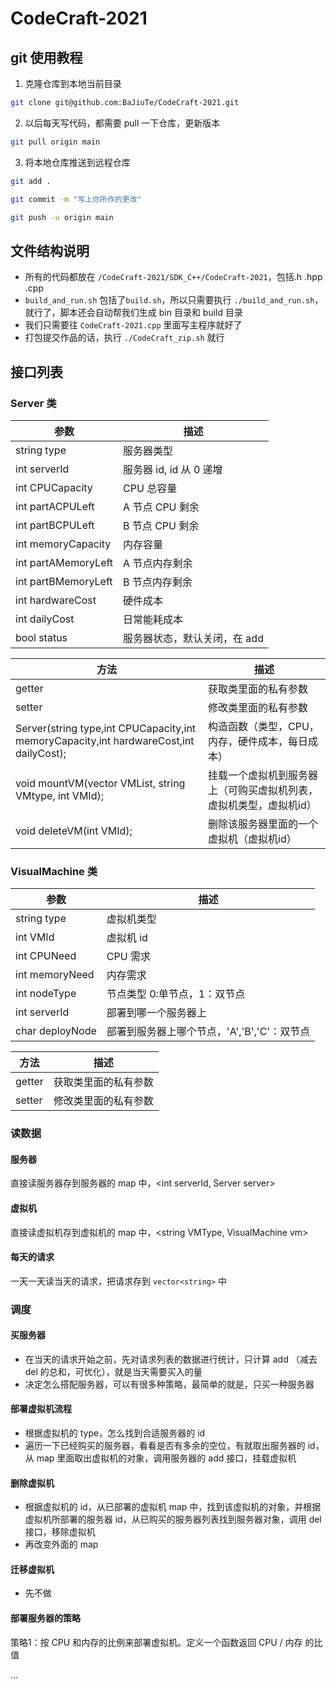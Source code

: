 # CodeCraft-2021

## git 使用教程
1. 克隆仓库到本地当前目录
```bash
git clone git@github.com:BaJiuTe/CodeCraft-2021.git
```

2. 以后每天写代码，都需要 pull 一下仓库，更新版本
```bash
git pull origin main
```

3. 将本地仓库推送到远程仓库
```bash
git add .

git commit -m "写上你所作的更改"

git push -u origin main
```


## 文件结构说明
- 所有的代码都放在 `/CodeCraft-2021/SDK_C++/CodeCraft-2021`，包括.h .hpp .cpp
- `build_and_run.sh` 包括了`build.sh`，所以只需要执行 `./build_and_run.sh`，就行了，脚本还会自动帮我们生成 bin 目录和 build 目录
- 我们只需要往 `CodeCraft-2021.cpp` 里面写主程序就好了
- 打包提交作品的话，执行 `./CodeCraft_zip.sh` 就行

## 接口列表
### Server 类
| 参数 | 描述 |
| -- | -- |
| string type |服务器类型 |
| int serverId |服务器 id, id 从 0 递增 |
| int CPUCapacity | CPU 总容量 |
| int partACPULeft | A 节点 CPU 剩余 |
| int partBCPULeft | B 节点 CPU 剩余 |
| int memoryCapacity | 内存容量 |
| int partAMemoryLeft | A 节点内存剩余 |
| int partBMemoryLeft | B 节点内存剩余 |
| int hardwareCost | 硬件成本 |
| int dailyCost | 日常能耗成本 |
| bool status | 服务器状态，默认关闭，在 add | del | migration 的时候设置 |

| 方法 | 描述 |
| -- | -- |
| getter | 获取类里面的私有参数 |
| setter | 修改类里面的私有参数 |
| Server(string type,int CPUCapacity,int memoryCapacity,int hardwareCost,int dailyCost); | 构造函数（类型，CPU，内存，硬件成本，每日成本） |
| void mountVM(vector<VisualMachine> VMList, string VMtype, int VMId); | 挂载一个虚拟机到服务器上（可购买虚拟机列表，虚拟机类型，虚拟机id） |
| void deleteVM(int VMId); | 删除该服务器里面的一个虚拟机（虚拟机id） |

### VisualMachine 类
| 参数 | 描述 |
| -- | -- |
| string type | 虚拟机类型 |
| int VMId | 虚拟机 id |
| int CPUNeed | CPU 需求 |
| int memoryNeed | 内存需求 |
| int nodeType | 节点类型 0:单节点，1：双节点 |
| int serverId | 部署到哪一个服务器上 |
| char deployNode | 部署到服务器上哪个节点，'A','B','C'：双节点 |

| 方法 | 描述 |
| -- | -- |
| getter | 获取类里面的私有参数 |
| setter | 修改类里面的私有参数 |

### 读数据
#### 服务器
直接读服务器存到服务器的 map 中，<int serverId, Server server>

#### 虚拟机
直接读虚拟机存到虚拟机的 map 中，<string VMType, VisualMachine vm>

#### 每天的请求
一天一天读当天的请求，把请求存到 `vector<string>` 中


### 调度
#### 买服务器
- 在当天的请求开始之前，先对请求列表的数据进行统计，只计算 add （减去 del 的总和，可优化），就是当天需要买入的量
- 决定怎么搭配服务器，可以有很多种策略，最简单的就是，只买一种服务器

#### 部署虚拟机流程
- 根据虚拟机的 type，怎么找到合适服务器的 id
- 遍历一下已经购买的服务器，看看是否有多余的空位，有就取出服务器的 id，从 map 里面取出虚拟机的对象，调用服务器的 add 接口，挂载虚拟机

#### 删除虚拟机
- 根据虚拟机的 id，从已部署的虚拟机 map 中，找到该虚拟机的对象，并根据虚拟机所部署的服务器 id，从已购买的服务器列表找到服务器对象，调用 del 接口，移除虚拟机
- 再改变外面的 map

#### 迁移虚拟机
- 先不做

#### 部署服务器的策略
策略1：按 CPU 和内存的比例来部署虚拟机。定义一个函数返回 CPU / 内存 的比值

...
